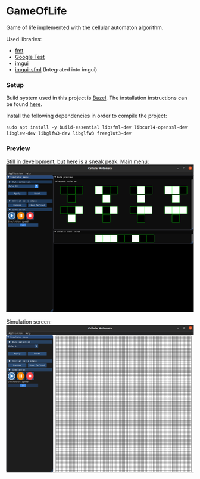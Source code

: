 # GameOfLife

Game of life implemented with the cellular automaton algorithm.

Used libraries:
- [fmt](https://github.com/fmtlib/fmt)
- [Google Test](https://github.com/google/googletest)
- [imgui](https://github.com/ocornut/imgui)
- [imgui-sfml](https://github.com/eliasdaler/imgui-sfml) (Integrated into imgui)

### Setup

Build system used in this project is [Bazel](https://www.bazel.build/). The installation instructions can be found 
[here](https://docs.bazel.build/versions/master/install-ubuntu.html).

Install the following dependencies in order to compile the project:

```
sudo apt install -y build-essential libsfml-dev libcurl4-openssl-dev libglew-dev libglfw3-dev libglfw3 freeglut3-dev
```

### Preview

Still in development, but here is a sneak peak.
Main menu:
![](Images/app_preview_1.png)

Simulation screen:
![](Images/app_preview_2.png)


